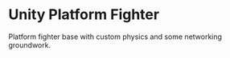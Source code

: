 # Unity Platform Fighter
 Platform fighter base with custom physics and some networking groundwork.
